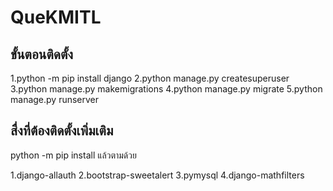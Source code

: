 # QueKMITL
## ขั้นตอนติดตั้ง
1.python -m pip install django
2.python manage.py createsuperuser
3.python manage.py makemigrations
4.python manage.py migrate
5.python manage.py runserver

## สื่งที่ต้องติดตั้งเพิ่มเติม
python -m pip install แล้วตามด้วย

1.django-allauth
2.bootstrap-sweetalert
3.pymysql
4.django-mathfilters
